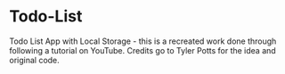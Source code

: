 # Todo-List
Todo List App with Local Storage - this is a recreated work done through following a tutorial on YouTube. Credits go to Tyler Potts for the idea and original code.
